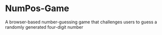 # NumPos-Game
A browser-based number-guessing game that challenges users to guess a randomly generated four-digit number

